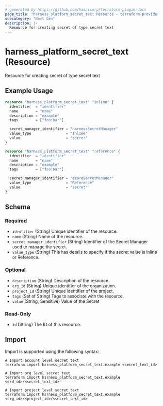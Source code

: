 ```yaml
---
# generated by https://github.com/hashicorp/terraform-plugin-docs
page_title: "harness_platform_secret_text Resource - terraform-provider-harness"
subcategory: "Next Gen"
description: |-
  Resource for creating secret of type secret text
---
```


# harness_platform_secret_text (Resource)

Resource for creating secret of type secret text

## Example Usage

```terraform
resource "harness_platform_secret_text" "inline" {
  identifier  = "identifier"
  name        = "name"
  description = "example"
  tags        = ["foo:bar"]

  secret_manager_identifier = "harnessSecretManager"
  value_type                = "Inline"
  value                     = "secret"
}

resource "harness_platform_secret_text" "reference" {
  identifier  = "identifier"
  name        = "name"
  description = "example"
  tags        = ["foo:bar"]

  secret_manager_identifier = "azureSecretManager"
  value_type                = "Reference"
  value                     = "secret"
}
```

<!-- schema generated by tfplugindocs -->
## Schema

### Required

- `identifier` (String) Unique identifier of the resource.
- `name` (String) Name of the resource.
- `secret_manager_identifier` (String) Identifier of the Secret Manager used to manage the secret.
- `value_type` (String) This has details to specify if the secret value is Inline or Reference.

### Optional

- `description` (String) Description of the resource.
- `org_id` (String) Unique identifier of the organization.
- `project_id` (String) Unique identifier of the project.
- `tags` (Set of String) Tags to associate with the resource.
- `value` (String, Sensitive) Value of the Secret

### Read-Only

- `id` (String) The ID of this resource.

## Import

Import is supported using the following syntax:

```shell
# Import account level secret text
terraform import harness_platform_secret_text.example <secret_text_id>

# Import org level secret text
terraform import harness_platform_secret_text.example <ord_id>/<secret_text_id>

# Import project level secret text
terraform import harness_platform_secret_text.example <org_id>/<project_id>/<secret_text_id>
```
